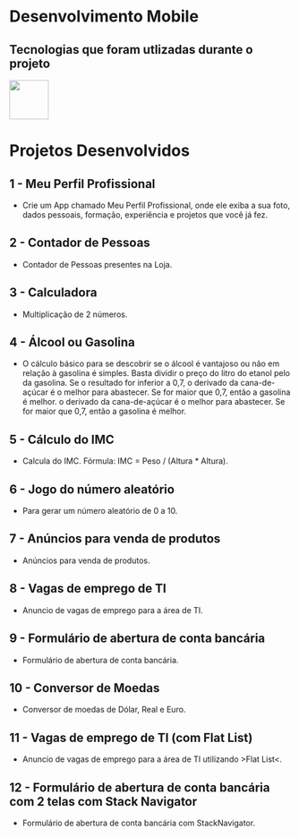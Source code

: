 # Desenvolvimento Mobile

## Tecnologias que foram utlizadas durante o projeto
<img src="https://cdn.jsdelivr.net/gh/devicons/devicon@latest/icons/react/react-original-wordmark.svg" height="70" width="70" />

##

# Projetos Desenvolvidos 

## 1 - Meu Perfil Profissional
- Crie um App chamado Meu Perfil Profissional, onde ele exiba a sua foto, dados pessoais, formação, experiência e projetos que você já fez.

## 2 - Contador de Pessoas
-  Contador de Pessoas presentes na Loja.

## 3 - Calculadora
- Multiplicação de 2 números.
  
## 4 - Álcool ou Gasolina
- O cálculo básico para se descobrir se o álcool é vantajoso ou não em relação à gasolina é simples. Basta dividir o preço do litro do etanol pelo da gasolina. Se o resultado for inferior a 0,7, o derivado da cana-de-açúcar é o melhor para abastecer. Se for maior que 0,7, então a gasolina é melhor.
o derivado da cana-de-açúcar é o melhor para abastecer. Se for maior que 0,7, então a gasolina é melhor.

## 5 - Cálculo do IMC
- Calcula do IMC. Fórmula: IMC = Peso / (Altura * Altura).

## 6 - Jogo do número aleatório
- Para gerar um número aleatório de 0 a 10.

## 7 - Anúncios para venda de produtos
- Anúncios para venda de produtos.

## 8 - Vagas de emprego de TI
- Anuncio de vagas de emprego para a área de TI.

## 9 - Formulário de abertura de conta bancária
- Formulário de abertura de conta bancária.

## 10 - Conversor de Moedas
- Conversor de moedas de Dólar, Real e Euro.

## 11 - Vagas de emprego de TI (com Flat List)
- Anuncio de vagas de emprego para a área de TI utilizando >Flat List<.

## 12 - Formulário de abertura de conta bancária com 2 telas com Stack Navigator
- Formulário de abertura de conta bancária com StackNavigator.
